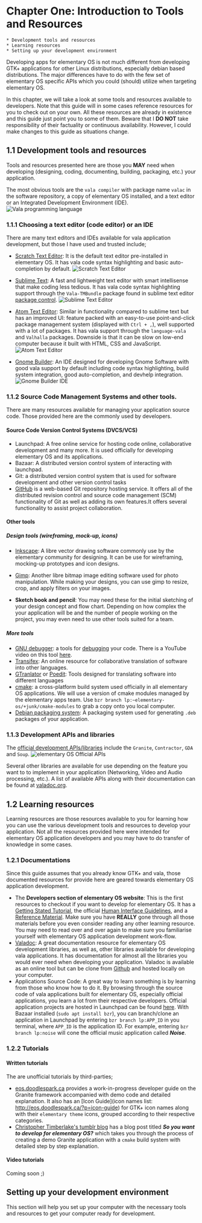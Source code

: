 # Chapter One: Introduction to Tools and Resources
    * Development tools and resources
    * Learning resources
    * Setting up your development environment

Developing apps for elementary OS is not much different from developing GTK+ applications  for other Linux distributions, especially debian based  distributions. The major differences have to do with the few set of elementary OS specific APIs which you could (should) utilize when targeting elementary OS.

In this chapter, we will take a look at some tools and resources available to developers. Note that this guide will in some cases reference resources for you to check out on your own. All these resources are already in existence and this guide just point you to some of them. Beware that I **DO NOT** take responsibility of their factuality or continuous availability. However, I could make changes to this guide as situations change.

## 1.1 Development tools and resources
Tools and resources presented here are those you **MAY** need when developing (designing, coding, documenting, building, packaging, etc.) your application.


The most obvious tools are the `vala compiler` with package name `valac` in the software repository, a copy of elementary OS installed, and a text editor or an Integrated Development Environment (IDE).
![Vala programming language](images/vala-description.png)

### 1.1.1 Choosing a text editor (code editor) or an IDE
There are many text editors and IDEs available for vala application development, but those I have used and trusted include;

* [Scratch Text Editor](http://elementary.io): It is the default text editor pre-installed in elementary OS. It has vala code syntax highlighting and basic auto-completion by default.
![Scratch Text Editor](images/scratch.png)

* [Sublime Text](http://sublimetext.com): A fast and lightweight text editor with smart intellisense that make coding less tedious. It has vala code syntax highlighting support through the `Vala-TMBundle` package found in sublime text editor [package control](https://packagecontrol.io/).
![Sublime Text Editor](images/sublime-text.png)

* [Atom Text Editor](http://atom.io): Similar in functionality compared to sublime text but has an improved UI: feature packed with an easy-to-use point-and-click package management system (displayed with `Ctrl + ,`), well supported with a lot of packages. It has vala support through the `language-vala` and `Valhalla` packages. Downside is that it can be slow on low-end computer because it built with HTML, CSS and JavaScript.
![Atom Text Editor](images/atom-text-editor.png)

* [Gnome Builder](https://wiki.gnome.org/Apps/Builder): An IDE designed for developing Gnome Software with good vala support by default including code syntax highlighting, build system integration, good auto-completion, and devhelp integration.
![Gnome Builder IDE](images/gnome-builder.png)


### 1.1.2 Source Code Management Systems and other tools.
There are many resources available for managing your application source code. Those provided here are the commonly used by developers. 

#### Source Code Version Control Systems (DVCS/VCS)
* Launchpad: A free online service for hosting code online, collaborative development and many more. It is used officially for developing elementary OS and its applications. 
* Bazaar: A distributed version control system of interacting with launchpad.
* Git: a distributed version control system that is used for software development and other version control tasks
* [GitHub](https://github.com) is a web-based Git repository hosting service. It offers all of the distributed revision control and source code management (SCM) functionality of Git as well as adding its own features.It offers several functionality to assist project collaboration. 
#### Other tools

##### Design tools (wireframing, mock-up, icons) 
* [Inkscape](inkscape.org): A libre vector drawing software commonly use by the elementary community for designing. It can be use for wireframing, mocking-up prototypes and icon designs.

* [Gimp](gimp.net): Another libre bitmap image editing software used for photo manipulation. While making your designs, you can use gimp to resize, crop, and apply filters on your images.

* **Sketch book and pencil**: You may need these for the initial sketching of your design concept and flow chart. Depending on how complex the your application will be and the number of people working on the project, you may even need to use other tools suited for a team.

##### More tools
* [GNU debugger](https://www.gnu.org/software/gdb/): a tools for [debugging](https://en.wikipedia.org/wiki/Debugger) your code. There is a YouTube video on this tool [here](https://www.youtube.com/watch?v=7vTCR4_m48s).
* [Transifex](https://www.transifex.com): An online resource for collaborative translation of software into other languages. 
* [GTranlator](https://wiki.gnome.org/Apps/Gtranslator) or [Poedit](https://poedit.net): Tools designed for translating software into different languages
* [cmake](http://www.cmake.org/): a cross-platform build system used officially in all elementary OS applications. We will use a version of cmake modules managed by the elementary apps team. Use `bzr branch lp:~elementary-os/+junk/cmake-modules` to grab a copy onto you local computer.
* [Debian packaging system](https://wiki.debian.org/Packaging): A packaging system used for generating `.deb` packages of your application.  


### 1.1.3 Development APIs and libraries
The [official development APIs/libraries](http://elementary.io/developer) include the `Granite`, `Contractor`, `GDA` and `Soup`.
![elementary OS Official APIs](images/elementaryos-apis.png)

Several other libraries are available for use depending on the feature you want to to implement in your application (Networking, Video and Audio processing, etc.). A list of available APIs along with their documentation can be found at [valadoc.org](valadoc.org).



## 1.2 Learning resources
Learning resources are those resources available to you for learning how you can use the various development tools and resources to develop your application. Not all the resources provided here were intended for elementary OS application developers and you may have to do transfer of knowledge in some cases.  

### 1.2.1 Documentations
Since this guide assumes that you already know GTK+ and vala, those documented resources for provide here are geared towards elementary OS application development. 

* The **Developers section of elementary OS website**: This is the first resources to checkout if you want to develop for elementary OS. It has a [Getting Stated Tutorial](https://elementary.io/docs/code/getting-started), the official [Human Interface Guidelines](https://elementary.io/docs/human-interface-guidelines), and a [Reference Material](https://elementary.io/docs/code/reference). Make sure you have **REALLY** gone through all those materials before you even consider reading any other learning resource. You may need to read over and over again to make sure you familiarise yourself with elementary OS application development work-flow. 
* [Valadoc](valadoc.org): A great documentation resource for elementary OS development libraries, as well as, other libraries available for developing vala applications. It has documentation for almost all the libraries you would ever need when developing your application. Valadoc is available as an online tool but can be clone from [Github](https://github.com/flobrosch/valadoc-org) and hosted locally on your computer. 
* Applications Source Code: A great way to learn something is by learning from those who know how to do it. By browsing through the source code of vala applications built for elementary OS, especially official applications, you learn a lot from their respective developers. Official application projects are hosted in Launchpad can be found [here](https://launchpad.net/elementary). With Bazaar installed (`sudo apt install bzr`), you can branch/clone an application in Launchpad by entering `bzr branch lp:APP_ID` in you terminal, where `APP_ID` is the application ID. For example, entering `bzr branch lp:noise` will cone the official music application called ___Noise___.


### 1.2.2 Tutorials
#### Written tutorials
The are unofficial tutorials by third-parties;

* [eos.doodlespark.ca](http://eos.doodlespark.ca) provides a work-in-progress developer guide on the Granite framework accompanied with demo code and detailed explanation. It also has an [Icon Guide](icon names list: http://eos.doodlespark.ca/?p=icon-guide) for GTK+ icon names along with their `elementary theme` icons, grouped according to their respective categories. 
* [ Christopher Timberlake's tumblr blog](http://game64.tumblr.com) has a blog post titled ***So you want to develop for elementary OS?*** which takes you through the process of creating a demo Granite application with a `cmake` build system with detailed step by step explanation. 


#### Video tutorials
Coming soon ;)


## Setting up your development environment
This section will help you set up your computer with the necessary tools and resources to get your computer ready for development. 
